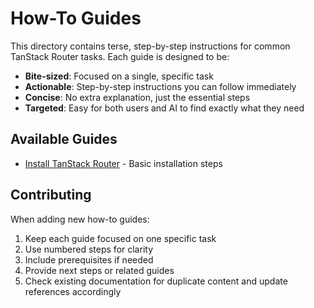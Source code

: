 # How-To Guides

This directory contains terse, step-by-step instructions for common TanStack Router tasks. Each guide is designed to be:

- **Bite-sized**: Focused on a single, specific task
- **Actionable**: Step-by-step instructions you can follow immediately
- **Concise**: No extra explanation, just the essential steps
- **Targeted**: Easy for both users and AI to find exactly what they need

## Available Guides

- [Install TanStack Router](./install.md) - Basic installation steps

## Contributing

When adding new how-to guides:

1. Keep each guide focused on one specific task
2. Use numbered steps for clarity
3. Include prerequisites if needed
4. Provide next steps or related guides
5. Check existing documentation for duplicate content and update references accordingly
